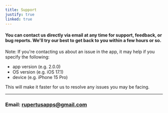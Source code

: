 ```yaml
---
title: Support
justify: true
linked: true
---
```


#### You can contact us directly via email at any time for support, feedback, or bug reports. We'll try our best to get back to you within a few hours or so.

Note: If you're contacting us about an issue in the app, it may help if you specify the following:

- app version (e.g. 2.0.0)
- OS version (e.g. iOS 17.1)
- device (e.g. iPhone 15 Pro)

This will make it faster for us to resolve any issues you may be facing.

---

### Email: [rupertusapps@gmail.com](mailto:rupertusapps@gmail.com)